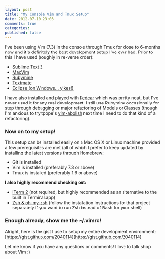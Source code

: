 ```yaml
---
layout: post
title: "My Console Vim and Tmux Setup"
date: 2012-07-10 23:03
comments: true
categories: 
published: false
---
```


I've been using Vim (7.3) in the console through Tmux for close to 6-months now and it's definitely the best development setup I've ever had. Prior to this I have used (roughly in re-verse order):

* [Sublime Text 2](http://www.sublimetext.com/2)
* [MacVim](http://macvim.org/OSX/index.php)
* [Rubymine](http://www.jetbrains.com/ruby/)
* [Textmate](http://macromates.com/)
* [Eclipse (on Windows... yikes!)](http://www.eclipse.org/)

<!-- more -->

I have also installed and played with [Redcar](http://redcareditor.com/) which was pretty neat, but I've never used it for any real development. I still use Rubymine occasionally for step through debugging or major refactoring of Models or Classes (though I'm anxious to try tpope's [vim-abolish](https://github.com/tpope/vim-abolish) next time I need to do that kind of a refactoring).

### Now on to my setup!

This setup can be installed easily on a Mac OS X or Linux machine provided a few prerequisites are met (all of which I prefer to keep updated by installing the latest versions through [Homebrew](http://mxcl.github.com/homebrew/):

* Git is installed
* Vim is installed (preferably 7.3 or above)
* Tmux is installed (preferably 1.6 or above) 

**I also highly recommend checking out:**

* [iTerm 2](http://www.iterm2.com/#/section/home) (not required, but highly recommended as an alternative to the built in Terminal.app)
* [Zsh & oh-my-zsh](https://github.com/robbyrussell/oh-my-zsh/) (follow the installation instructions for that project separately if you want to run Zsh instead of Bash for your shell)

### Enough already, show me the ~/.vimrc!

Alright, here is the gist I use to setup my entire development environment: [https://gist.github.com/2040114](https://gist.github.com/2040114)

Let me know if you have any questions or comments! I love to talk shop about Vim :)
